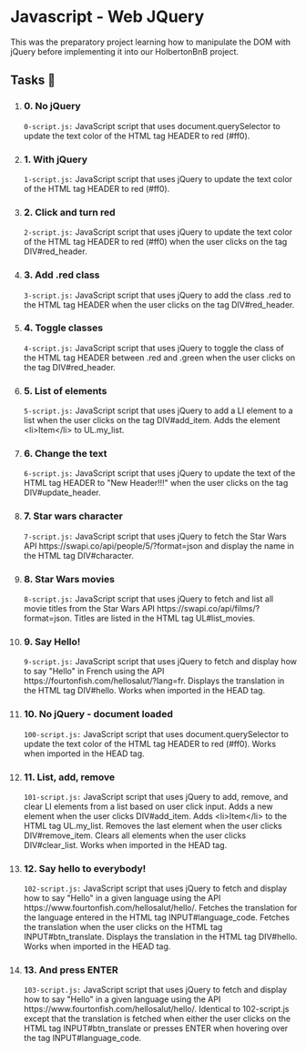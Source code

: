 <h1>Javascript - Web JQuery</h1>
  <p>This was the preparatory project learning how to manipulate the DOM with jQuery before implementing it into our HolbertonBnB project.</p>


  <h2>Tasks 📃</h2>
  <ol>
    <li>
      <h3>0. No jQuery</h3>
      <p><code>0-script.js:</code> JavaScript script that uses document.querySelector to update the text color of the HTML tag HEADER to red (#ff0).</p>
    </li>
    <li>
      <h3>1. With jQuery</h3>
      <p><code>1-script.js:</code> JavaScript script that uses jQuery to update the text color of the HTML tag HEADER to red (#ff0).</p>
    </li>
    <li>
      <h3>2. Click and turn red</h3>
      <p><code>2-script.js:</code> JavaScript script that uses jQuery to update the text color of the HTML tag HEADER to red (#ff0) when the user clicks on the tag DIV#red_header.</p>
    </li>
    <li>
      <h3>3. Add .red class</h3>
      <p><code>3-script.js:</code> JavaScript script that uses jQuery to add the class .red to the HTML tag HEADER when the user clicks on the tag DIV#red_header.</p>
    </li>
    <li>
      <h3>4. Toggle classes</h3>
      <p><code>4-script.js:</code> JavaScript script that uses jQuery to toggle the class of the HTML tag HEADER between .red and .green when the user clicks on the tag DIV#red_header.</p>
    </li>
    <li>
      <h3>5. List of elements</h3>
      <p><code>5-script.js:</code> JavaScript script that uses jQuery to add a LI element to a list when the user clicks on the tag DIV#add_item. Adds the element &lt;li&gt;Item&lt;/li&gt; to UL.my_list.</p>
    </li>
    <li>
      <h3>6. Change the text</h3>
      <p><code>6-script.js:</code> JavaScript script that uses jQuery to update the text of the HTML tag HEADER to "New Header!!!" when the user clicks on the tag DIV#update_header.</p>
    </li>
    <li>
      <h3>7. Star wars character</h3>
      <p><code>7-script.js:</code> JavaScript script that uses jQuery to fetch the Star Wars API https://swapi.co/api/people/5/?format=json and display the name in the HTML tag DIV#character.</p>
    </li>
    <li>
      <h3>8. Star Wars movies</h3>
      <p><code>8-script.js:</code> JavaScript script that uses jQuery to fetch and list all movie titles from the Star Wars API https://swapi.co/api/films/?format=json. Titles are listed in the HTML tag UL#list_movies.</p>
    </li>
    <li>
      <h3>9. Say Hello!</h3>
      <p><code>9-script.js:</code> JavaScript script that uses jQuery to fetch and display how to say "Hello" in French using the API https://fourtonfish.com/hellosalut/?lang=fr. Displays the translation in the HTML tag DIV#hello. Works when imported in the HEAD tag.</p>
    </li>
    <li>
      <h3>10. No jQuery - document loaded</h3>
      <p><code>100-script.js:</code> JavaScript script that uses document.querySelector to update the text color of the HTML tag HEADER to red (#ff0). Works when imported in the HEAD tag.</p>
    </li>
    <li>
      <h3>11. List, add, remove</h3>
      <p><code>101-script.js:</code> JavaScript script that uses jQuery to add, remove, and clear LI elements from a list based on user click input. Adds a new element when the user clicks DIV#add_item. Adds &lt;li&gt;Item&lt;/li&gt; to the HTML tag UL.my_list. Removes the last element when the user clicks DIV#remove_item. Clears all elements when the user clicks DIV#clear_list. Works when imported in the HEAD tag.</p>
    </li>
    <li>
      <h3>12. Say hello to everybody!</h3>
      <p><code>102-script.js:</code> JavaScript script that uses jQuery to fetch and display how to say "Hello" in a given language using the API https://www.fourtonfish.com/hellosalut/hello/. Fetches the translation for the language entered in the HTML tag INPUT#language_code. Fetches the translation when the user clicks on the HTML tag INPUT#btn_translate. Displays the translation in the HTML tag DIV#hello. Works when imported in the HEAD tag.</p>
    </li>
    <li>
      <h3>13. And press ENTER</h3>
      <p><code>103-script.js:</code> JavaScript script that uses jQuery to fetch and display how to say "Hello" in a given language using the API https://www.fourtonfish.com/hellosalut/hello/. Identical to 102-script.js except that the translation is fetched when either the user clicks on the HTML tag INPUT#btn_translate or presses ENTER when hovering over the tag INPUT#language_code.</p>
    </li>
  </ol>
